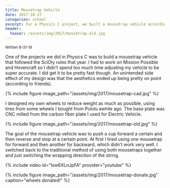 ```yaml
---
title: Mousetrap Vehicle
date: 2017-10-27
categories: school
excerpt: For a Physics C project, we built a mousetrap vehicle according to the SciOly rules for that year.
header:
  teaser: /assets/img/2017/mousetrap-old.jpg
---
```


<sub>Written 8-31-19</sub>

One of the projects we did in Physics C was to build a mousetrap vehicle that followed the SciOly rules that year. I had to work on Mission Possible and Hovercraft so I didn’t spend too much time adjusting my vehicle to be super accurate. I did get it to be pretty fast though. An unintended side effect of my design was that the aesthetics ended up being pretty on point (according to friends).

{% include figure image_path="/assets/img/2017/mousetrap-cad.jpg" %}

I designed my own wheels to reduce weight as much as possible, using tires from some wheels I bought from Pololu awhile ago. The base plate was CNC milled from the carbon fiber plate I used for Electric Vehicle.

{% include figure image_path="/assets/img/2017/mousetrap-old.jpg" %}

The goal of the mousetrap vehicle was to push a cup forward a certain and then reverse and stop at a certain point. At first I tried using one mousetrap for forward and then another for backward, which didn’t work very well. I switched back to the traditional method of using both mousetraps together and just switching the wrapping direction of the string.

{% include video id="Isw6XLnJpFA" provider="youtube" %}

{% include figure image_path="/assets/img/2017/mousetrap-donate.jpg" caption="wheels donated!" %}
